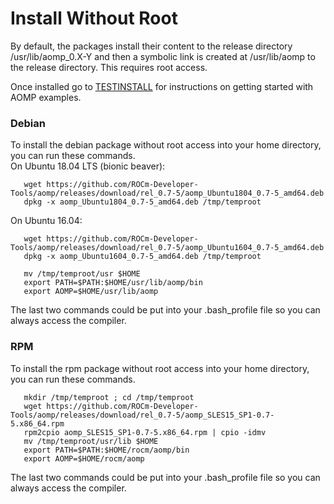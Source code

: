 # Install Without Root
By default, the packages install their content to the release directory /usr/lib/aomp_0.X-Y and then a  symbolic link is created at /usr/lib/aomp to the release directory. This requires root access.

Once installed go to [TESTINSTALL](TESTINSTALL.md) for instructions on getting started with AOMP examples.

### Debian
To install the debian package without root access into your home directory, you can run these commands.<br>
On Ubuntu 18.04 LTS (bionic beaver):
```
   wget https://github.com/ROCm-Developer-Tools/aomp/releases/download/rel_0.7-5/aomp_Ubuntu1804_0.7-5_amd64.deb
   dpkg -x aomp_Ubuntu1804_0.7-5_amd64.deb /tmp/temproot
```
On Ubuntu 16.04:
```
   wget https://github.com/ROCm-Developer-Tools/aomp/releases/download/rel_0.7-5/aomp_Ubuntu1604_0.7-5_amd64.deb
   dpkg -x aomp_Ubuntu1604_0.7-5_amd64.deb /tmp/temproot
```
```
   mv /tmp/temproot/usr $HOME
   export PATH=$PATH:$HOME/usr/lib/aomp/bin
   export AOMP=$HOME/usr/lib/aomp
```
The last two commands could be put into your .bash_profile file so you can always access the compiler.

### RPM
To install the rpm package without root access into your home directory, you can run these commands.
```
   mkdir /tmp/temproot ; cd /tmp/temproot 
   wget https://github.com/ROCm-Developer-Tools/aomp/releases/download/rel_0.7-5/aomp_SLES15_SP1-0.7-5.x86_64.rpm
   rpm2cpio aomp_SLES15_SP1-0.7-5.x86_64.rpm | cpio -idmv
   mv /tmp/temproot/usr/lib $HOME
   export PATH=$PATH:$HOME/rocm/aomp/bin
   export AOMP=$HOME/rocm/aomp
```
The last two commands could be put into your .bash_profile file so you can always access the compiler.
